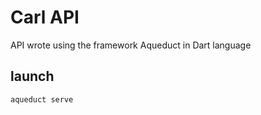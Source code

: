 # Carl API

API wrote using the framework Aqueduct in Dart language

## launch

```
aqueduct serve
```